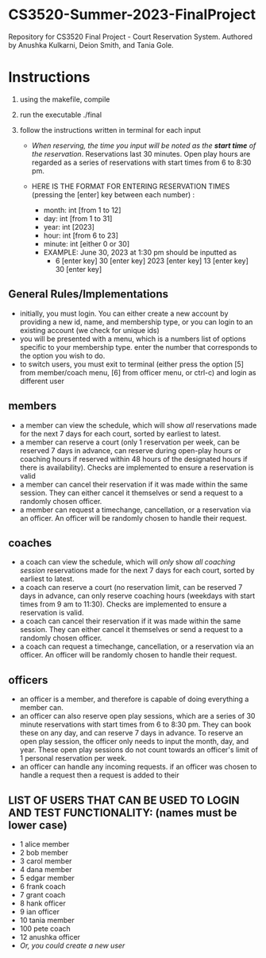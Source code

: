 # CS3520-Summer-2023-FinalProject
Repository for CS3520 Final Project - Court Reservation System.
Authored by Anushka Kulkarni, Deion Smith, and Tania Gole.


# Instructions

1) using the makefile, compile
2) run the executable ./final
3) follow the instructions written in terminal for each input

    - _When reserving, the time you input will be noted as the **_start time_** of the reservation_. Reservations last 30 minutes. Open play hours are regarded as  a series of reservations with start times from 6 to 8:30 pm. 
    
    - HERE IS THE FORMAT FOR ENTERING RESERVATION TIMES (pressing the [enter] key between each number) :
        - month: int [from 1 to 12]
        - day: int [from 1 to 31]
        - year: int [2023]
        - hour: int [from 6 to 23]
        - minute: int [either 0 or 30]
        - EXAMPLE: June 30, 2023 at 1:30 pm should be inputted as 
          - 6 [enter key] 30 [enter key] 2023 [enter key] 13 [enter key] 30 [enter key]
        
## General Rules/Implementations
- initially, you must login. You can either create a new account by providing a new id, name, and membership type, or you can login to an existing account (we check for unique ids)
- you will be presented with a menu, which is a numbers list of options specific to your membership type. enter the number that corresponds to the option
you wish to do.
- to switch users, you must exit to terminal (either press the option [5] from member/coach menu, [6] from officer menu, or ctrl-c) and login as different user


## members
- a member can view the schedule, which will show _all_ reservations made for the next 7 days for each court, sorted by earliest to latest. 
- a member can reserve a court (only 1 reservation per week, can be reserved 7 days in advance, can reserve during open-play hours or coaching hours if reserved within 48 hours of the designated hours if there is availability). Checks are implemented to ensure a reservation is valid
- a member can  cancel their reservation if it was made within the same session. They can either cancel it themselves or send a request to a randomly chosen officer.
- a member can request a timechange, cancellation, or a reservation via an officer. An officer will be randomly chosen to handle their request.

## coaches
- a coach can view the schedule, which will _only_ show _all coaching session_ reservations made for the next 7 days for each court, sorted by earliest to latest. 
- a coach can reserve a court (no reservation limit, can be reserved 7 days in advance, can only reserve coaching hours (weekdays with start times from 9 am to 11:30). Checks are implemented to ensure a reservation is valid.
- a coach can cancel their reservation if it was made within the same session. They can either cancel it themselves or send a request to a randomly chosen officer.
- a coach can request a timechange, cancellation, or a reservation via an officer. An officer will be randomly chosen to handle their request.

## officers
- an officer is a member, and therefore is capable of doing everything a member can.
- an officer can also reserve open play sessions, which are a series of 30 minute reservations with start times from 6 to 8:30 pm. They can book these on any day, and can reserve 7 days in advance. To reserve an open play session, the officer only needs to input the month, day, and year. These open play sessions do not count towards an officer's limit of 1 personal reservation per week.
- an officer can handle any incoming requests. if an officer was chosen to handle a request then a request is added to their 


## LIST OF USERS THAT CAN BE USED TO LOGIN AND TEST FUNCTIONALITY: (names must be lower case)
- 1 alice member
- 2 bob member
- 3 carol member
- 4 dana member
- 5 edgar member
- 6 frank coach
- 7 grant coach
- 8 hank officer
- 9 ian officer
- 10 tania member
- 100 pete coach
- 12 anushka officer
- _Or, you could create a new user_
